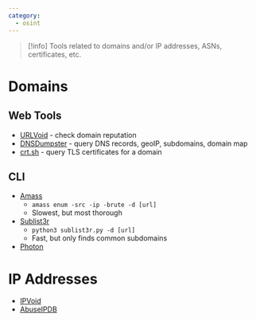 ```yaml
---
category:
  - osint
---
```

>[!info]
>Tools related to domains and/or IP addresses, ASNs, certificates, etc.

# Domains
## Web Tools
- [URLVoid](https://urlvoid.com) - check domain reputation
- [DNSDumpster](https://dnsdumpster.com/) - query DNS records, geoIP, subdomains, domain map
- [crt.sh](https://crt.sh) - query TLS certificates for a domain
## CLI
- [Amass](https://github.com/owasp-amass/amass)
	- `amass enum -src -ip -brute -d [url]`
	- Slowest, but most thorough
- [Sublist3r](https://github.com/aboul3la/Sublist3r)
	- `python3 sublist3r.py -d [url]`
	- Fast, but only finds common subdomains
- [Photon](https://github.com/s0md3v/Photon)

# IP Addresses
- [IPVoid](https://ipvoid.com)
- [AbuseIPDB](https://abuseipdb.com)
